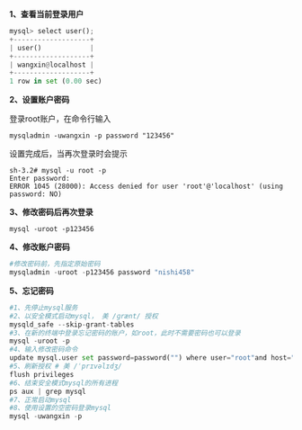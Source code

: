 **1、查看当前登录用户**

```python
mysql> select user();
+-------------------+
| user()            |
+-------------------+
| wangxin@localhost |
+-------------------+
1 row in set (0.00 sec)
```



**2、设置账户密码**

登录root账户，在命令行输入

```
mysqladmin -uwangxin -p password "123456"
```

设置完成后，当再次登录时会提示

```
sh-3.2# mysql -u root -p
Enter password: 
ERROR 1045 (28000): Access denied for user 'root'@'localhost' (using password: NO)
```



**3、修改密码后再次登录**

```
mysql -uroot -p123456
```



**4、修改账户密码**

```python
#修改密码前，先指定原始密码
mysqladmin -uroot -p123456 password "nishi458"
```



**5、忘记密码**

```python
#1、先停止mysql服务
#2、以安全模式启动mysql， 美 /ɡrænt/ 授权
mysqld_safe --skip-grant-tables
#3、在新的终端中登录忘记密码的账户，如root，此时不需要密码也可以登录
mysql -uroot -p
#4、输入修改密码命令
update mysql.user set password=password("") where user="root"and host="localhost";
#5、刷新授权 # 美 /ˈprɪvəlɪdʒ/
flush privileges
#6、结束安全模式mysql的所有进程
ps aux | grep mysql
#7、正常启动mysql
#8、使用设置的空密码登录mysql
mysql -uwangxin -p
```

